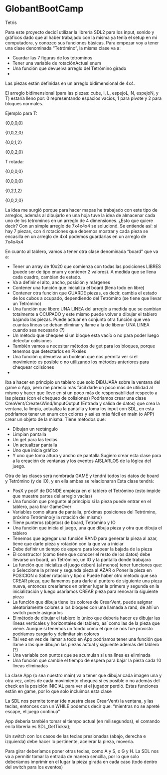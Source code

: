 # GlobantBootCamp

Tetris

Para este proyecto decidí utilizar la librería SDL2 para los input, sonido y gráficos dado que al haber trabajado con la misma ya tenía el setup en mi computadora, y conozco sus funciones básicas. 
Para empezar voy a tener una clase denominada “Tetrómino”, la misma clase va a:
-	Guardar las 7 figuras de los tetrominos
-	Tener una variable de rotaciónActual enum
-	Una función que devuelva arreglo del Tetrómino girado
-	
Las piezas están definidas en un arreglo bidimensional de 4x4. 

El arreglo bidimensional (para las piezas: cube,  I, L, espejoL, N, espejoN, y T) estaría lleno por: 0 representando espacios vacíos, 1 para pivote y 2 para bloques normales.

Ejemplo para T:

{0,0,0,0}

{0,0,2,0}

{0,0,1,2}

{0,0,2,0}

T rotada:

{0,0,0,0}

{0,0,0,0}

{0,2,1,2}

{0,0,2,0}


La idea me surgió porque para hacer mapas he trabajado con este tipo de arreglos, además al dibujarlo en una hoja tuve la idea de almacenar cada uno de los tetrominos en un arreglo de 4 dimensiones. ¿Esto que quiere decir?  Con un simple arreglo de 7x4x4x4 se solucionó. Se entiende así: si hay 7 piezas, con 4 rotaciones que debemos mostrar y cada pieza se encasilla en un arreglo de 4x4 podemos guardarlas en un arreglo de 7x4x4x4



En cuanto al tablero, vamos a tener otra clase denominada “board”  que va a:
-	Tener un array de 10x20 que comienza con todas las posiciones LIBRES (puede ser de tipo enum y contener 2 valores). A medida que se llena cada cuadro, cambian de estado.
-	Va a definir el alto, ancho, posición y márgenes
-	Contener una función que inicializa el board (llena todo en libre)
-	Contener otra función que GUARDE piezas, es decir, cambia el estado de los cubos a ocupado, dependiendo del Tetrómino (se tiene que llevar un Tetrómino)
-	Una función que libere UNA LINEA del arreglo a medida que se cambian totalmente a OCUPADO y este mismo puede volver a dibujar el tablero bajando las piezas. Puede actuar en conjunto otra función que vea cuantas líneas se deban eliminar y llame a la de liberar UNA LINEA cuando sea necesario (?)
-	Un método que chequee si un bloque esta vacío o no para poder luego detectar colisiones 
-	También vamos a necesitar métodos de get para los bloques, porque tenemos que detectarlos en Pixeles
-	Una función q devuelva un boolean que nos permita ver si el movimiento es posible o no utilizando los métodos anteriores para chequear colisiones
-	
Iba a hacer en principio un tablero que solo DIBUJARA sobre la ventana del game o App, pero me pareció más fácil darle un poco más de utilidad al mismo y hacer que lleve en si un poco más de responsabilidad respecto a las piezas (con el chequeo de colisiones) 
Podríamos crear una clase CreaVent/CreatesWind/ImputOutput (Entrada y salida de datos)  que crea la ventana, la limpia, actualiza la pantalla y toma los input con SDL, en esta podríamos tener un enum con colores y así es más fácil en main (o APP) crear un objeto de la misma. Tiene métodos que:
-	Dibujan un rectángulo
-	Limpian pantalla
-	Un get para las teclas
-	Un actualizar pantalla
-	Uno que inicia gráfico
-	 Y uno que toma altura y ancho de pantalla
Sugiero crear esta clase para a la creación de ventanas y los eventos  AISLARLOS de la lógica del juego. 

Otra de las clases será nombrada GAME y tendrá todos los datos de board y Tetrómino (y de IO), y en ella ambas se relacionaran 
Esta clase tendrá:
-	PosX y posY de DONDE empieza en el tablero el Tetrómino (esto impide que muestre partes del arreglo vacías)
-	Una función que pregunte  al principio si la pieza puede entrar en el tablero, para tirar GameOver 
-	Variables como altura de pantalla, próximas posiciones del Tetrómino, próximo Tetrómino(y la rotación del mismo)
-	Tiene punteros (objetos) de board, Tetrómino y IO
-	Una función que inicia el juego, una que dibuja pieza y otra que dibuja el tablero 
-	Tenemos que agregar una función RAND para generar la pieza al azar, tiene que darle pieza y rotación con la que va a iniciar
-	Debe definir un tiempo de espera para loopear la bajada de la pieza
-	El constructor (como tiene que conocer el resto de los datos) debe llevarse un board, un Tetrómino, un IO y la pantalla donde trabajara
-	La función que inicializa el juego deberá (al menos) tener funciones que:
o	Seleccione la primer y segunda pieza al AZAR
o	Poner la pieza en POSICION
o	Saber rotación y tipo
o	Puede haber otro método que sea CREAR pieza, que llamemos para darle al puntero de siguiente una pieza nueva, entonces crearíamos en primer lugar la primera y segunda en la inicialización y luego usaríamos CREAR pieza para renovar la siguiente pieza
-	La función que dibuja tiene los colores de CrearVent, puede asignar aleatoriamente colores a los bloques con una llamada a rand, de ahí un switch puede asignarlos
-	El método de dibujar el tablero lo único que debería hacer es dibujar las líneas verticales y horizontales del tablero, así como las de la pieza que viene. Aunque si tenemos un fondo como el que se nos fue provisto podríamos cargarlo  y delimitar sin colores
-	Tal vez en vez de llamar a todo en App podríamos tener una función que llame a las que dibujan las piezas actual y siguiente además del tablero (?)
-	Una variable con puntos que se acumulan si una línea es eliminada
-	Una función que cambie el tiempo de espera para bajar la pieza cada 10 líneas eliminadas


La clase App (o sea nuestro main) va a tener que dibujar cada imagen una y otra vez, antes de cada movimiento chequea si es posible o no además del check en la posición INICIAL para ver si el jugador perdió. Estas funciones están en game, por lo que solo incluimos esta clase

La SDL nos permite tomar (de nuestra clase CrearVent) la ventana, y las teclas, entonces con un WHILE podemos decir que: “mientras no se apreté escape, el juego continua” 

App debería también tomar el tiempo actual (en milisegundos), el comando en la librería es SDL_GetTicks();

Un switch con los casos de las teclas presionadas (abajo, derecha e izquierda) debe hacer lo pertinente, acelerar la pieza, moverla.

Para girar deberíamos poner otras teclas, como A y S, o G y H. La SDL nos va a permitir tomar la entrada de manera sencilla, por lo que solo deberíamos imprimir en el lugar la pieza girada en cada caso (todo dentro del switch para los eventos)
